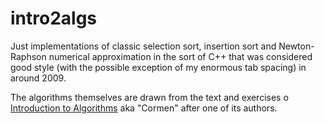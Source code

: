 # intro2algs

Just implementations of classic selection sort, insertion sort and Newton-Raphson numerical approximation
in the sort of C++ that was considered good style (with the possible exception of my enormous tab spacing) 
in around 2009.

The algorithms themselves are drawn from the text and exercises o [Introduction to Algorithms](http://mitpress.mit.edu/9780262046305/introduction-to-algorithms/) aka "Cormen" after one of its authors.

